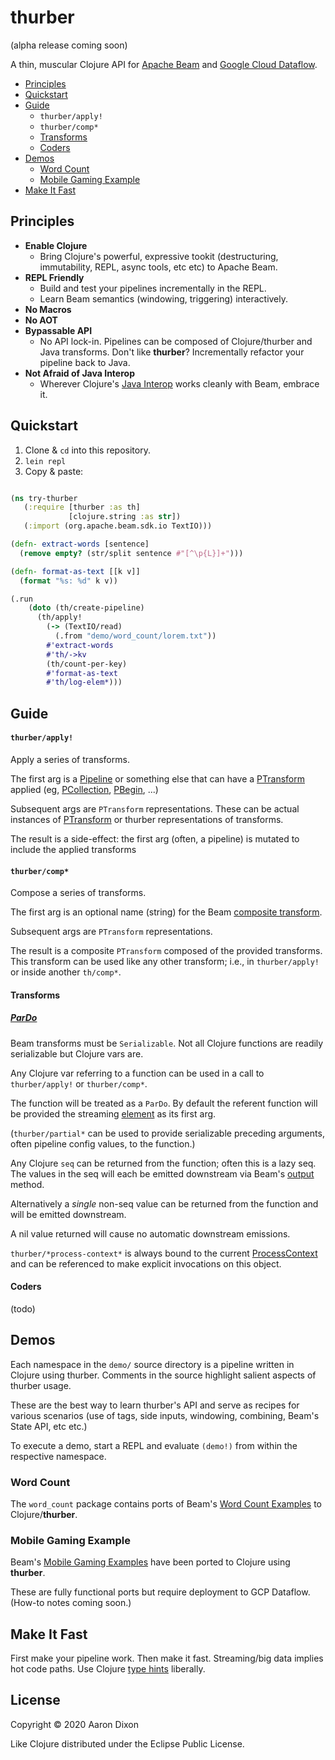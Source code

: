 # thurber

(alpha release coming soon)

A thin, muscular Clojure API for [Apache Beam](https://beam.apache.org/) and 
[Google Cloud Dataflow](https://beam.apache.org/get-started/downloads/).

* [Principles](#principles)
* [Quickstart](#quickstart)
* [Guide](#guide)
    * `thurber/apply!`
    * `thurber/comp*`
    * [Transforms](#transforms)
    * [Coders](#coders)
* [Demos](#demos)
    * [Word Count](#word-count)
    * [Mobile Gaming Example](#mobile-gaming-example)
* [Make It Fast](#make-it-fast)

## Principles

* **Enable Clojure**
    * Bring Clojure's powerful, expressive tookit (destructuring,
      immutability, REPL, async tools, etc etc) to Apache Beam.
* **REPL Friendly**
    * Build and test your pipelines incrementally in the REPL. 
    * Learn Beam semantics (windowing, triggering) interactively. 
* **No Macros**
* **No AOT**
* **Bypassable API**
    * No API lock-in. Pipelines can be composed of Clojure/thurber and Java 
      transforms. Don't like **thurber**? Incrementally refactor your pipeline
      back to Java.
* **Not Afraid of Java Interop**
    * Wherever Clojure's [Java Interop](https://clojure.org/reference/java_interop) works 
      cleanly with Beam, embrace it.

## Quickstart

1. Clone &amp; `cd` into this repository.
2. `lein repl`
3. Copy &amp; paste:

```clojure

(ns try-thurber
   (:require [thurber :as th]
             [clojure.string :as str])
   (:import (org.apache.beam.sdk.io TextIO)))

(defn- extract-words [sentence]
  (remove empty? (str/split sentence #"[^\p{L}]+")))

(defn- format-as-text [[k v]]
  (format "%s: %d" k v))

(.run
    (doto (th/create-pipeline)
      (th/apply!
        (-> (TextIO/read)
          (.from "demo/word_count/lorem.txt"))
        #'extract-words
        #'th/->kv
        (th/count-per-key)
        #'format-as-text
        #'th/log-elem*)))

```

## Guide

#### `thurber/apply!`

Apply a series of transforms.

The first arg is a [Pipeline](https://beam.apache.org/releases/javadoc/current/org/apache/beam/sdk/Pipeline.html)
or something else that can have a [PTransform](https://beam.apache.org/releases/javadoc/current/org/apache/beam/sdk/transforms/PTransform.html)
applied (eg, [PCollection](https://beam.apache.org/releases/javadoc/current/org/apache/beam/sdk/values/PCollection.html), 
[PBegin](https://beam.apache.org/releases/javadoc/current/org/apache/beam/sdk/values/PBegin.html), ...)

Subsequent args are `PTransform` representations. These can be actual instances
of [PTransform](https://beam.apache.org/releases/javadoc/current/org/apache/beam/sdk/transforms/PTransform.html) 
or thurber representations of transforms.

The result is a side-effect: the first arg (often, a pipeline) is
mutated to include the applied transforms

#### `thurber/comp*`

Compose a series of transforms.

The first arg is an optional name (string) for the Beam
[composite transform](https://beam.apache.org/documentation/programming-guide/#composite-transforms).
 
Subsequent args are `PTransform` representations.

The result is a composite `PTransform` composed of the provided
transforms. This transform can be used like any other transform;
i.e., in `thurber/apply!` or inside another `th/comp*`.

#### Transforms

##### [ParDo](https://beam.apache.org/releases/javadoc/current/org/apache/beam/sdk/transforms/ParDo.html)

Beam transforms must be `Serializable`. Not all Clojure functions are
readily serializable but Clojure vars are.

Any Clojure var referring to a function can be used in a call to
`thurber/apply!` or `thurber/comp*`. 

The function will be treated as a `ParDo`. By default the referent function will be provided the 
streaming [element](https://beam.apache.org/releases/javadoc/current/org/apache/beam/sdk/transforms/DoFn.ProcessContext.html#element--)
as its first arg. 

(`thurber/partial*` can be used to provide serializable
preceding arguments, often pipeline config values, to the function.)

Any Clojure `seq` can be returned from the function; often this is a lazy
seq. The values in the seq will each be emitted downstream via Beam's
[output](https://beam.apache.org/releases/javadoc/current/org/apache/beam/sdk/transforms/DoFn.WindowedContext.html#output-OutputT-)
method.

Alternatively a *single* non-seq value can be returned from the function
and will be emitted downstream.

A nil value returned will cause no automatic downstream emissions.

`thurber/*process-context*` is always bound to the current
[ProcessContext](https://beam.apache.org/releases/javadoc/current/org/apache/beam/sdk/transforms/DoFn.ProcessContext.html) 
and can be referenced to make explicit invocations on this object.

#### Coders

(todo)

## Demos

Each namespace in the `demo/` source directory is a pipeline written in Clojure
using thurber. Comments in the source highlight salient aspects of thurber usage.

These are the best way to learn thurber's API and serve as recipes for
various scenarios (use of tags, side inputs, windowing, combining,
Beam's State API, etc etc.)

To execute a demo, start a REPL and evaluate `(demo!)` from within the respective namespace.

### Word Count

The `word_count` package contains ports of Beam's
[Word Count Examples](https://beam.apache.org/get-started/wordcount-example/)
to Clojure/**thurber**.

### Mobile Gaming Example

Beam's [Mobile Gaming Examples](https://beam.apache.org/get-started/mobile-gaming-example/)
have been ported to Clojure using **thurber**.

These are fully functional ports but require deployment to GCP Dataflow. (How-to 
notes coming soon.)

## Make It Fast

First make your pipeline work. Then make it fast. Streaming/big data implies hot code paths.
Use Clojure [type hints](https://clojure.org/reference/java_interop#typehints) liberally.

## License
Copyright © 2020 Aaron Dixon

Like Clojure distributed under the Eclipse Public License.
